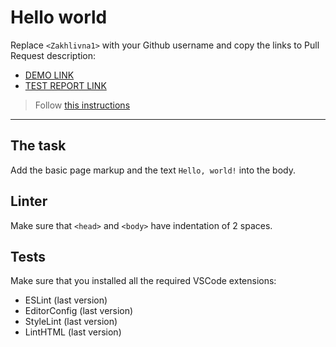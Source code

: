 # Hello world

Replace `<Zakhlivna1>` with your Github username and copy the links to Pull Request description:
- [DEMO LINK](https://<Zakhlivna1>.github.io/layout_hello-world/)
- [TEST REPORT LINK](https://<Zakhlivna1>.github.io/layout_hello-world/report/html_report/)

> Follow [this instructions](https://mate-academy.github.io/layout_task-guideline/#how-to-solve-the-layout-tasks-on-github)
___

## The task

Add the basic page markup and the text `Hello, world!` into the body.

## Linter

Make sure that `<head>` and `<body>` have indentation of 2 spaces.

## Tests

Make sure that you installed all the required VSCode extensions:

- ESLint (last version)
- EditorConfig (last version)
- StyleLint (last version)
- LintHTML (last version)
